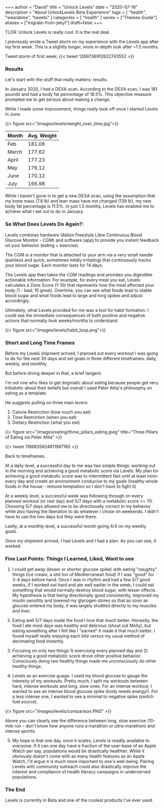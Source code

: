 +++
author = "David"
title = "Unlock Levels"
date = "2020-07-16"
description = "About UnlockLevels Beta Experience"
tags = [
    "health",
    "wearables",
    "tweets"
]
categories = [
    "health"
]
series = ["Themes Guide"]
aliases = ["migrate-from-jekyl"]
draft=false
+++

TLDR: Unlock Levels is really cool. It is the real deal.

<!--more-->
I previously wrote a Tweet storm on my experience with the Levels app after my first week. This is a slightly longer, more in-depth look after ~1.5 months.

Tweet storm of first week:
{{< tweet 1269736912622743552 >}}

### Results

Let's start with the stuff that really matters: results.

In January 2020, I had a DEXA scan. According to the DEXA scan, I was 181 pounds and had a body fat percentage of 18.5%. This objective measure prompted me to get serious about making a change.

While I made some improvement, things really took off once I started Levels in June.

{{< figure src="/images/levels/weight_over_time.jpg">}}

   Month | Avg. Weight
--------|------
    Feb | 181.06
  March | 177.62
  April | 177.23
  May   | 176.12
  June  | 170.12
  July  | 166.98

While I haven't gone in to get a new DEXA scan, using the assumption that my bone mass (7.8 lb) and lean mass have not changed (139 lb), my new body fat percentage is 11.5%. In just 1.5 months, Levels has enabled me to achieve what I set out to do in January.


### So What Does Levels Do Again?:

Levels combines hardware (Abbot Freestyle Libre Continuous Blood Glucose Monitor - CGM) and software (app) to provide you instant feedback on your behavior (eating + exercise). 

The CGM is a monitor that is attached to your arm via a very small needle (painless and quick, sometimes mildly irritating) that continuously tracks your blood sugar. Each monitor lasts for 14 days.

The Levels app then takes the CGM readings and provides you digestible actionable information. For example, for every meal you eat, Levels calculates a Zone Score (1-10) that represents how the meal affected your body (1 - bad; 10 great). Overtime, you can see what foods lead to stable blood sugar and what foods lead to large and long spikes and adjust accordingly.

Ultimately, what Levels provided for me was a tool for habit formation. I could see the immediate consequences of both positive and negative actions that normally took weeks/months to understand.

{{< figure src="/images/levels/habit_loop.png">}}


### Short and Long Time Frames

Before my Levels shipment arrived, I planned out every workout I was going to do for the next 30 days and set goals in three different timeframes: daily, weekly, and monthly. 

But before diving deeper in that, a brief tangent. 

I'm not one who likes to get dogmatic about eating because people get very tribalistic about their beliefs but overall I used Peter Attia's philosophy on eating as a template.

He suggests pulling on three main levers:
1. Calorie Restriction (how much you eat)
2. Time Restriction (when you eat)
3. Dietary Restriction (what you eat)

{{< figure src="/images/eating/three_pillars_eating.jpeg" title="Three Pillars of Eating via Peter Attia" >}}

{{< tweet 1186835924811997185 >}}

Back to timeframes.

At a daily level, a successful day to me was two simple things: working out in the morning and achieving a good metabolic score via Levels. My plan for achieving a good metabolic score was to intermittent fast until at least noon every day and create an environment conducive to my goals (healthy whole foods in the house - remove temptation so I don't have to fight it)

At a weekly level, a successful week was following through on every planned workout (or rest day) and 5/7 days with a metabolic score >= 70. Choosing 5/7 days allowed me to be directionally correct in my behavior while also having the liberation to do whatever I chose on weekends. I didn't have to use the two days but they were there.

Lastly, at a monthly level, a successful month going 4/4 on my weekly goals.

Once my shipment arrived, I had Levels and I had a plan. As you can see, it worked.

### Five Last Points: Things I Learned, Liked, Want to see

1. I could get away (lesser or shorter glucose spike) with eating "naughty" things (ice cream, a shit ton of Mediterranean food) if I was "good" for 3-4 days before hand. Once I was in rhythm and had a few 5/7 good weeks, if I worked out hard and ate well earlier in the week, I could eat something that would normally destroy blood sugar, with lesser effects. My hypothesis is that being directionally good consistently, improved my insulin sensitity and lowered my glycogen stores so that as soon as glucose entered my body, it was largely shuttled directly to my muscles and liver.

2. Eating well 5/7 days made the food I love that much better. Honestly, the food I ate most days was healthy and delicious (shout out Molly), but eating something after I felt like I "earned" it made it that much better. I found myself really enjoying each bite versus my usual method of decimating food instantly.


3. Focusing on only two things 1) exercising every planned day and 2) achieving a good metabolic score drove other positive behavior. Consciously doing two healthy things made me unconsciously do other healthy things.

4. Levels as an exercise guage. I used my blood glucose to gauge the intensity of my workouts. Pretty much, I split my workouts between hard, intense workouts and long, slow ones. For an intense workout, I wanted to see an intense blood glucose spike (body needs energy!). For a less intense one, I wanted to see a minimal to negative spike (switch fuel source).

{{< figure src="/images/levels/comparison.PNG" >}}

Above you can clearly see the difference between long, slow exercise (10-mile run - don't know how anyone runs a marathon or ultra-marathon) and intense sprints.

5. My hope is that one day, once it scales, Levels is readily available to everyone. If it can one day have a fraction of the user-base of an Apple Watch per say, populations would be drastically healthier. While it obviously doesn't come with as many health features as an Apple Watch, I'd argue it is much more important to one's well-being. Pairing Levels with community outreach could also drastically improve the interest and compliance of health literacy campaigns in underserved populations.

### The End
Levels is currently in Beta and one of the coolest products I've ever used.